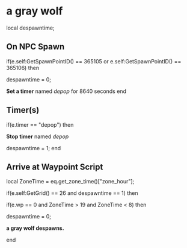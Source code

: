 # a gray wolf
local despawntime;



## On NPC Spawn

if(e.self:GetSpawnPointID() == 365105 or e.self:GetSpawnPointID() == 365106) then


despawntime = 0;


**Set a timer** named *depop* for 8640 seconds
end



## Timer(s)

if(e.timer == "depop") then


**Stop timer** named *depop*


despawntime = 1;
end



## Arrive at Waypoint Script

local ZoneTime = eq.get_zone_time()["zone_hour"];

if(e.self:GetGrid() == 26 and despawntime == 1) then


if(e.wp == 0 and ZoneTime > 19 and ZoneTime < 8) then



despawntime = 0;



**a gray wolf despawns.**

end
